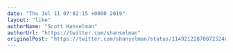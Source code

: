 ```yaml
---
date: "Thu Jul 11 07:02:15 +0000 2019"
layout: "like"
authorName: "Scott Hanselman"
authorUrl: "https://twitter.com/shanselman"
originalPost: "https://twitter.com/shanselman/status/1149212287007252482"
---
```

